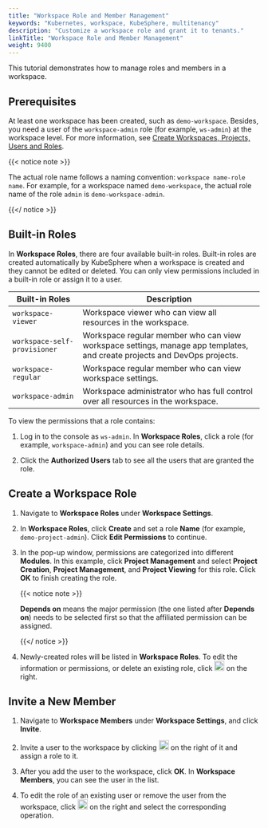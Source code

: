 ```yaml
---
title: "Workspace Role and Member Management"
keywords: "Kubernetes, workspace, KubeSphere, multitenancy"
description: "Customize a workspace role and grant it to tenants."
linkTitle: "Workspace Role and Member Management"
weight: 9400
---
```


This tutorial demonstrates how to manage roles and members in a workspace.

## Prerequisites

At least one workspace has been created, such as `demo-workspace`. Besides, you need a user of the `workspace-admin` role (for example, `ws-admin`) at the workspace level. For more information, see [Create Workspaces, Projects, Users and Roles](../../quick-start/create-workspace-and-project/).

{{< notice note >}} 

The actual role name follows a naming convention: `workspace name-role name`. For example, for a workspace named `demo-workspace`, the actual role name of the role `admin` is `demo-workspace-admin`.

{{</ notice >}} 

## Built-in Roles

In **Workspace Roles**, there are four available built-in roles. Built-in roles are created automatically by KubeSphere when a workspace is created and they cannot be edited or deleted. You can only view permissions included in a built-in role or assign it to a user.

| Built-in Roles     | Description                                                  |
| ------------------ | ------------------------------------------------------------ |
| `workspace-viewer` | Workspace viewer who can view all resources in the workspace. |
| `workspace-self-provisioner`   | Workspace regular member who can view workspace settings, manage app templates, and create projects and DevOps projects. |
| `workspace-regular` | Workspace regular member who can view workspace settings. |
| `workspace-admin`   | Workspace administrator who has full control over all resources in the workspace. |

To view the permissions that a role contains:

1. Log in to the console as `ws-admin`. In **Workspace Roles**, click a role (for example, `workspace-admin`) and you can see role details.

2. Click the **Authorized Users** tab to see all the users that are granted the role.

## Create a Workspace Role

1. Navigate to **Workspace Roles** under **Workspace Settings**.

2. In **Workspace Roles**, click **Create** and set a role **Name** (for example, `demo-project-admin`). Click **Edit Permissions** to continue.

3. In the pop-up window, permissions are categorized into different **Modules**. In this example, click **Project Management** and select **Project Creation**, **Project Management**, and **Project Viewing** for this role. Click **OK** to finish creating the role.

   {{< notice note >}} 

   **Depends on** means the major permission (the one listed after **Depends on**) needs to be selected first so that the affiliated permission can be assigned.

   {{</ notice >}} 

4. Newly-created roles will be listed in **Workspace Roles**. To edit the information or permissions, or delete an existing role, click <img src="/images/docs/workspace-administration/role-and-member-management/three-dots.png" height="20px"> on the right.

## Invite a New Member

1. Navigate to **Workspace Members** under **Workspace Settings**, and click **Invite**.
2. Invite a user to the workspace by clicking <img src="/images/docs/workspace-administration/role-and-member-management/add.png" height="20px"> on the right of it and assign a role to it.

3. After you add the user to the workspace, click **OK**. In **Workspace Members**, you can see the user in the list.

4. To edit the role of an existing user or remove the user from the workspace, click <img src="/images/docs/workspace-administration/role-and-member-management/three-dots.png" height="20px"> on the right and select the corresponding operation.